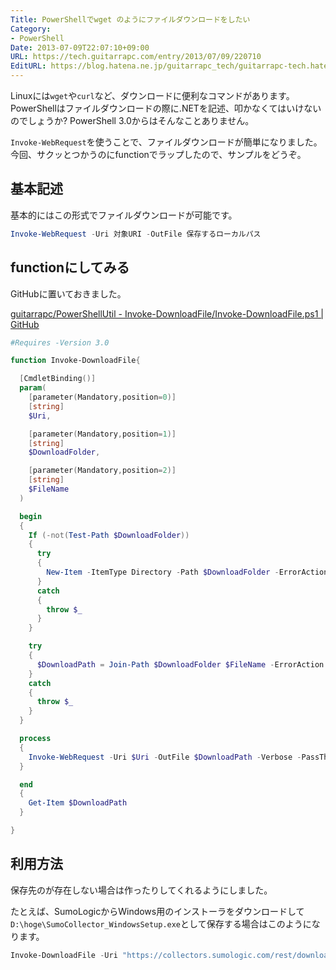 ```yaml
---
Title: PowerShellでwget のようにファイルダウンロードをしたい
Category:
- PowerShell
Date: 2013-07-09T22:07:10+09:00
URL: https://tech.guitarrapc.com/entry/2013/07/09/220710
EditURL: https://blog.hatena.ne.jp/guitarrapc_tech/guitarrapc-tech.hatenablog.com/atom/entry/6802418398340941341
---
```


<!--
Date: 2013-07-09T22:07:10+09:00
URL: https://tech.guitarrapc.com/entry/2013/07/09/220710
-->

Linuxには`wget`や`curl`など、ダウンロードに便利なコマンドがあります。
PowerShellはファイルダウンロードの際に.NETを記述、叩かなくてはいけないのでしょうか?
PowerShell 3.0からはそんなことありません。

`Invoke-WebRequest`を使うことで、ファイルダウンロードが簡単になりました。
今回、サクッとつかうのにfunctionでラップしたので、サンプルをどうぞ。

## 基本記述

基本的にはこの形式でファイルダウンロードが可能です。

```ps1
Invoke-WebRequest -Uri 対象URI -OutFile 保存するローカルパス
```

## functionにしてみる

GitHubに置いておきました。

[guitarrapc/PowerShellUtil - Invoke-DownloadFile/Invoke-DownloadFile.ps1 | GitHub](https://github.com/guitarrapc/PowerShellUtil/blob/master/Invoke-DownloadFile/Invoke-DownloadFile.ps1)

```ps1
#Requires -Version 3.0

function Invoke-DownloadFile{

  [CmdletBinding()]
  param(
    [parameter(Mandatory,position=0)]
    [string]
    $Uri,

    [parameter(Mandatory,position=1)]
    [string]
    $DownloadFolder,

    [parameter(Mandatory,position=2)]
    [string]
    $FileName
  )

  begin
  {
    If (-not(Test-Path $DownloadFolder))
    {
      try
      {
        New-Item -ItemType Directory -Path $DownloadFolder -ErrorAction stop
      }
      catch
      {
        throw $_
      }
    }

    try
    {
      $DownloadPath = Join-Path $DownloadFolder $FileName -ErrorAction Stop
    }
    catch
    {
      throw $_
    }
  }

  process
  {
    Invoke-WebRequest -Uri $Uri -OutFile $DownloadPath -Verbose -PassThru
  }

  end
  {
    Get-Item $DownloadPath
  }

}
```

## 利用方法

保存先のが存在しない場合は作ったりしてくれるようにしました。

たとえば、SumoLogicからWindows用のインストーラをダウンロードして`D:\hoge\SumoCollector_WindowsSetup.exe`として保存する場合はこのようになります。

```ps1
Invoke-DownloadFile -Uri "https://collectors.sumologic.com/rest/download/windows" -DownloadFolder "D:\hoge" -FileName "SumoCollector_WindowsSetup.exe"
```
